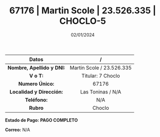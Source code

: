 ﻿---
title: 67176 | Martin Scole | 23.526.335 | CHOCLO-5
date: 02/01/2024
draft: false
tags: ['toninas', ' titular', ' choclo']
---

|          **Datos**          |  /  |
|:---------------------------:|:---:|
| **Nombre, Apellido y DNI:** | Martin Scole / 23.526.335 |
|          **V o T:**         | Titular: 7 Choclo |
|      **Numero Único:**      | 67176 |
|  **Localidad y Dirección:** | Las Toninas / N/A |
|        **Teléfono:**        | N/A |
|          **Rubro**          | Choclo |

**Estado de Pago:** **PAGO COMPLETO**

**Correo:** N/A
